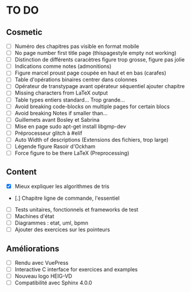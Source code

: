 # TO DO

## Cosmetic

- [ ] Numéro des chapitres pas visible en format mobile
- [ ] No page number first title page (thispagestyle empty not working)
- [ ] Distinction de différents caracètres figure trop grosse, figure pas jolie
- [ ] Indications comme notes (admonitions)
- [ ] Figure marcel proust page coupée en haut et en bas (carafes)
- [ ] Table d'opérations binaires centrer dans colonnes
- [ ] Opérateur de transtypage avant opérateur séquentiel ajouter chapitre
- [ ] Missing characters from LaTeX output
- [ ] Table types entiers standard... Trop grande...
- [ ] Avoid breaking code-blocks on multiple pages for certain blocs
- [ ] Avoid breaking Notes if smaller than...
- [ ] Guillemets avant Bosley et Sabrina
- [ ] Mise en page sudo apt-get install libgmp-dev
- [ ] Préprocesseur glitch à #elif
- [ ] Auto Width of descriptions (Extensions des fichiers, trop large)
- [ ] Légende figure Rasoir d'Ockham
- [ ] Force figure to be there LaTeX (Preprocessing)

## Content

- [x] Mieux expliquer les algorithmes de tris
- [.] Chapitre ligne de commande, l'essentiel
- [ ] Tests unitaires, fonctionnels et frameworks de test
- [ ] Machines d'état
- [ ] Diagrammes : etat, uml, bpmn
- [ ] Ajouter des exercices sur les pointeurs

## Améliorations

- [ ] Rendu avec VuePress
- [ ] Interactive C interface for exercices and examples
- [ ] Nouveau logo HEIG-VD
- [ ] Compatibilité avec Sphinx 4.0.0
